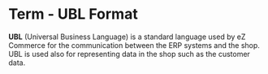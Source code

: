 #  Term - UBL Format 

**UBL** (Universal Business Language) is a standard language used by eZ Commerce for the communication between the ERP systems and the shop. UBL is used also for representing data in the shop such as the customer data.
